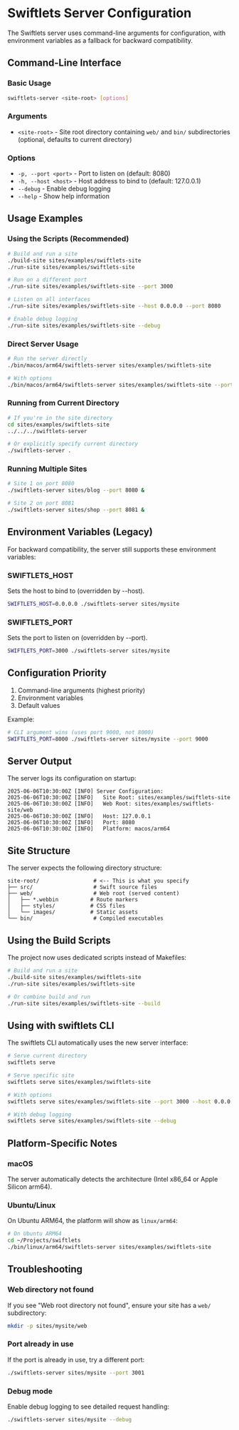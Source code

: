 # Swiftlets Server Configuration

The Swiftlets server uses command-line arguments for configuration, with environment variables as a fallback for backward compatibility.

## Command-Line Interface

### Basic Usage
```bash
swiftlets-server <site-root> [options]
```

### Arguments
- `<site-root>` - Site root directory containing `web/` and `bin/` subdirectories (optional, defaults to current directory)

### Options
- `-p, --port <port>` - Port to listen on (default: 8080)
- `-h, --host <host>` - Host address to bind to (default: 127.0.0.1)
- `--debug` - Enable debug logging
- `--help` - Show help information

## Usage Examples

### Using the Scripts (Recommended)
```bash
# Build and run a site
./build-site sites/examples/swiftlets-site
./run-site sites/examples/swiftlets-site

# Run on a different port
./run-site sites/examples/swiftlets-site --port 3000

# Listen on all interfaces
./run-site sites/examples/swiftlets-site --host 0.0.0.0 --port 8080

# Enable debug logging
./run-site sites/examples/swiftlets-site --debug
```

### Direct Server Usage
```bash
# Run the server directly
./bin/macos/arm64/swiftlets-server sites/examples/swiftlets-site

# With options
./bin/macos/arm64/swiftlets-server sites/examples/swiftlets-site --port 3000 --debug
```

### Running from Current Directory
```bash
# If you're in the site directory
cd sites/examples/swiftlets-site
../../../swiftlets-server

# Or explicitly specify current directory
./swiftlets-server .
```

### Running Multiple Sites
```bash
# Site 1 on port 8080
./swiftlets-server sites/blog --port 8080 &

# Site 2 on port 8081
./swiftlets-server sites/shop --port 8081 &
```

## Environment Variables (Legacy)

For backward compatibility, the server still supports these environment variables:

### SWIFTLETS_HOST
Sets the host to bind to (overridden by --host).

```bash
SWIFTLETS_HOST=0.0.0.0 ./swiftlets-server sites/mysite
```

### SWIFTLETS_PORT
Sets the port to listen on (overridden by --port).

```bash
SWIFTLETS_PORT=3000 ./swiftlets-server sites/mysite
```

## Configuration Priority

1. Command-line arguments (highest priority)
2. Environment variables
3. Default values

Example:
```bash
# CLI argument wins (uses port 9000, not 8000)
SWIFTLETS_PORT=8000 ./swiftlets-server sites/mysite --port 9000
```

## Server Output

The server logs its configuration on startup:

```
2025-06-06T10:30:00Z [INFO] Server Configuration:
2025-06-06T10:30:00Z [INFO]   Site Root: sites/examples/swiftlets-site
2025-06-06T10:30:00Z [INFO]   Web Root: sites/examples/swiftlets-site/web
2025-06-06T10:30:00Z [INFO]   Host: 127.0.0.1
2025-06-06T10:30:00Z [INFO]   Port: 8080
2025-06-06T10:30:00Z [INFO]   Platform: macos/arm64
```

## Site Structure

The server expects the following directory structure:

```
site-root/                 # <-- This is what you specify
├── src/                   # Swift source files
├── web/                   # Web root (served content)
│   ├── *.webbin          # Route markers
│   ├── styles/           # CSS files
│   └── images/           # Static assets
└── bin/                   # Compiled executables
```

## Using the Build Scripts

The project now uses dedicated scripts instead of Makefiles:

```bash
# Build and run a site
./build-site sites/examples/swiftlets-site
./run-site sites/examples/swiftlets-site

# Or combine build and run
./run-site sites/examples/swiftlets-site --build
```

## Using with swiftlets CLI

The swiftlets CLI automatically uses the new server interface:

```bash
# Serve current directory
swiftlets serve

# Serve specific site
swiftlets serve sites/examples/swiftlets-site

# With options
swiftlets serve sites/examples/swiftlets-site --port 3000 --host 0.0.0.0

# With debug logging
swiftlets serve sites/examples/swiftlets-site --debug
```

## Platform-Specific Notes

### macOS
The server automatically detects the architecture (Intel x86_64 or Apple Silicon arm64).

### Ubuntu/Linux
On Ubuntu ARM64, the platform will show as `linux/arm64`:

```bash
# On Ubuntu ARM64
cd ~/Projects/swiftlets
./bin/linux/arm64/swiftlets-server sites/examples/swiftlets-site
```

## Troubleshooting

### Web directory not found
If you see "Web root directory not found", ensure your site has a `web/` subdirectory:

```bash
mkdir -p sites/mysite/web
```

### Port already in use
If the port is already in use, try a different port:

```bash
./swiftlets-server sites/mysite --port 3001
```

### Debug mode
Enable debug logging to see detailed request handling:

```bash
./swiftlets-server sites/mysite --debug
```